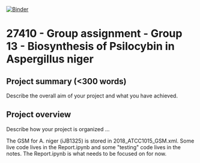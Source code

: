 [![Binder](https://mybinder.org/badge_logo.svg)](https://mybinder.org/v2/gh/27410/27410-2020-group-project-group13_psilocybin_a-niger/main)

# 27410 - Group assignment - Group 13 - Biosynthesis of Psilocybin in Aspergillus niger

## Project summary (<300 words)
Describe the overall aim of your project and what you have achieved.

## Project overview
Describe how your project is organized ...

The GSM for A. niger (iJB1325) is stored in 2018_ATCC1015_GSM.xml.
Some live code lives in the Report.ipynb and some "testing" code lives in the notes. The Report.ipynb is what needs to be focused on for now.

